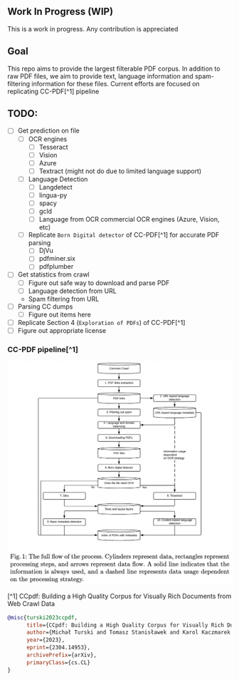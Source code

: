## Work In Progress (WIP)
This is a work in progress. Any contribution is appreciated

## Goal
This repo aims to provide the largest filterable PDF corpus. In addition to raw PDF files, we aim to provide text, language information and spam-filtering information for these files. Current efforts are focused on replicating CC-PDF[^1] pipeline

## TODO:
- [ ] Get prediction on file
    - [ ] OCR engines
        - [ ] Tesseract
        - [ ] Vision
        - [ ] Azure
        - [ ] Textract (might not do due to limited language support)
    - [ ] Language Detection
        - [ ] Langdetect
        - [ ] lingua-py
        - [ ] spacy
        - [ ] gcld
        - [ ] Language from OCR commercial OCR engines (Azure, Vision, etc)
    - [ ] Replicate `Born Digital detector` of CC-PDF[^1] for accurate PDF parsing
        - [ ] DjVu
        - [ ] pdfminer.six
        - [ ] pdfplumber
- [ ] Get statistics from crawl
    - [ ] Figure out safe way to download and parse PDF
    - [ ] Language detection from URL
    - Spam filtering from URL
- [ ] Parsing CC dumps
    - [ ] Figure out items here
- [ ] Replicate Section 4 (`Exploration of PDFs`) of CC-PDF[^1]
- [ ] Figure out appropriate license

### CC-PDF pipeline[^1]
![CC-PDF pipeline](./doc_images/ccpdf-pipeline.png)


[^1] CCpdf: Building a High Quality Corpus for Visually Rich Documents from Web Crawl Data
```bibtex
@misc{turski2023ccpdf,
      title={CCpdf: Building a High Quality Corpus for Visually Rich Documents from Web Crawl Data}, 
      author={Michał Turski and Tomasz Stanisławek and Karol Kaczmarek and Paweł Dyda and Filip Graliński},
      year={2023},
      eprint={2304.14953},
      archivePrefix={arXiv},
      primaryClass={cs.CL}
}
```